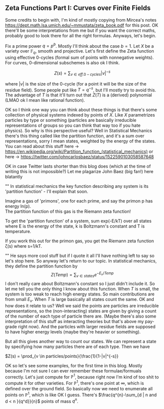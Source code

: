## Zeta Functions Part I: Curves over Finite Fields

Some credits to begin with, I'm kind of mostly copying from Mircea's notes https://dept.math.lsa.umich.edu/~mmustata/zeta_book.pdf for this post.
OK there'll be some interpretations from me but if you want the correct maths, probably good to look there for all the right formulas. Anyways,
let's begin.

Fix a prime power $q=p^b$. Mostly I'll think about the case $b=1$. Let $X$ be a variety over $\mathbb{F}_q$, smooth and projective. 
Let's first define the Zeta function using effective $0$-cycles (formal sum of points with nonnegative weights). For curves, $0$-dimensional
subschemes is also ok I think.

$$Z(s)=\sum_{v \in eff. 0-cycles}{|v|^{-s}}$$

where $|v|$ is the size of the $0$-cycle (for a point it will be the size of the residue field). Some people put like $T=q^{-s}$, but I'll mostly
try to avoid this. The advantage of $T$ is that it'll turn out that $Z(T)$ is a (derived) polynomial (LMAO ok I mean like rational function).

OK so I think one way you can think about these things is that there's some collection of physical systems indexed by points of $X$. Like
$X$ parametrizes particles by type or something (particles are basically irreducible representations of groups so you can think that way too if you hate
physics). So why is this perspective useful? Well in Statistical Mechanics there's this thing called like the partition function, and it's a sum
over representations, sorry I mean states, weighted by the energy of the states. You can read about this stuff here ->
https://en.wikipedia.org/wiki/Partition_function_(statistical_mechanics)
or here ->
https://twitter.com/johncarlosbaez/status/1522590103058587648

OK in case Twitter lasts shorter than this blog does (which at the time of writing this is not impossible?) Let me plagarize John Baez (big fan!)
here blatantly

""
In statistical mechanics the key function describing any system is its 'partition function' - I'll explain that soon.

Imagine a gas of 'primons', one for each prime, and say the primon p has energy ln(p).   
The partition function of this gas is the Riemann zeta function!

To get the 'partition function' of a system, sum exp(-E/kT) over all states where E is the energy of the state, k is Boltzmann's constant and T is temperature.

If you work this out for the primon gas, you get the Riemann zeta function ζ(s) where s=1/kT.

"" 
He says more cool stuff but if I quote it all I'll have nothing left to say so let's stop here. So anyway let's return to our topic.
In statistical mechanics, they define the partition function by
$$Z(Temp)=\sum_{v \in states}{e^{-E_v/Temp}}$$
I don't really care about Boltzmann's constant so I just didn't include it. So let me tell you the only thing I know about this function.
When $T$ is small, the system is too weak to reach high energy states. So main contributions are from small $E_v$. When $T$ is large basically
all states count the same. OK and how does it relate to us? Well we said the points are particles are irreducible representations, so the 
(non-interacting) states are given by giving a count of the number of each type of particle there are. (Maybe there's also some interpretation
of this stuff as interacting theories but that's above my pay-grade right now). And the particles with larger residue fields are supposed to have
higher energy levels (maybe they're heavier or something).

But all this gives another way to count our states. We can represent a state by specifying how many particles there are of each type. Then we have

$Z(s) = \prod_{v \in particles/points}{\frac{1}{1-|v|^{-s}}

OK so let's see some examples, for the first time in this blog. Mostly because I'm not sure I can ever remember these formulae/formuals correctly.
Let's just compute for $\mathbb{P}^1$, because right now I'm kind of too shit to compute it for other varieties. For $\mathbb{P}^1$,
there's one point at $\infty$, which is defined over the ground field. So basically now we need to enumerate all points on
$\mathbb{P}^1$, which is like OK I guess. There's $\frac{q^{n}-\sum_{d | n and d < n }{q^d}}{n}$ points of mass $q^n$. 

